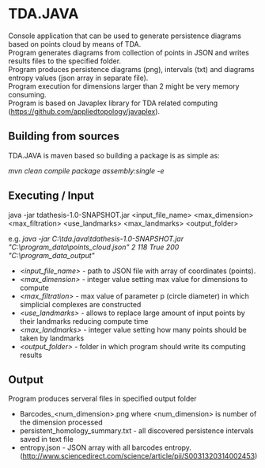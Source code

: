 # TDA.JAVA
Console application that can be used to generate persistence diagrams based on points cloud by means of TDA.  
Program generates diagrams from collection of points in JSON and writes results files to the specified folder.  
Program produces persistence diagrams (png), intervals (txt) and diagrams entropy values (json array in separate file).   
Program execution for dimensions larger than 2 might be very memory consuming.   
Program is based on Javaplex library for TDA related computing (https://github.com/appliedtopology/javaplex).  

## Building from sources
TDA.JAVA is maven based so building a package is as simple as:

*mvn clean compile package assembly:single -e*

## Executing / Input

java -jar tdathesis-1.0-SNAPSHOT.jar  <input_file_name> <max_dimension> <max_filtration> <use_landmarks> <max_landmarks> <output_folder>

e.g. *java -jar C:\tda.java\tdathesis-1.0-SNAPSHOT.jar  "C:\program_data\points_cloud.json" 2 118 True 200 "C:\program_data_output"*

* *<input_file_name>* - path to JSON file with array of coordinates (points).
* *<max_dimension>* - integer value setting max value for dimensions to compute
* *<max_filtration>* - max value of parameter p (circle diameter) in which simplicial complexes are constructed
* *<use_landmarks>* - allows to replace large amount of input points by their landmarks reducing compute time
* *<max_landmarks>* - integer value setting how many points should be taken by landmarks
* *<output_folder>* - folder in which program should write its computing results

## Output
Program produces serveral files in specified output folder
* Barcodes_<num_dimension>.png where <num_dimension> is number of the dimension processed
* persistent_homology_summary.txt - all discovered persistence intervals saved in text file
* entropy.json - JSON array with all barcodes entropy. (http://www.sciencedirect.com/science/article/pii/S0031320314002453) 


